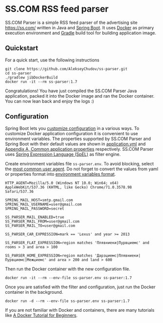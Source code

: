 # SS.COM RSS feed parser

SS.COM Parser is a simple RSS feed parser of the advertising site https://ss.com/ written in Java and [Spring Boot](https://spring.io/projects/spring-boot). It uses [Docker](https://www.docker.com/) as primary execution environment and [Gradle](https://gradle.org/) build tool for building application image.


## Quickstart

For a quick start, use the following instructions

```shell
git clone https://github.com/AlekseyChudov/ss-parser.git
cd ss-parser
./gradlew jibDockerBuild
docker run -it --rm ss-parser:1.7
```

Congratulations! You have just compiled the SS.COM Parser Java application, packed it into the Docker image and ran the Docker container. You can now lean back and enjoy the logs :)


## Configuration

Spring Boot lets you [customize configuration](https://docs.spring.io/spring-boot/docs/current/reference/html/boot-features-external-config.html) in a various ways. To customize Docker application configuration it is convenient to use environment variables. The properties supported by SS.COM Parser and Spring Boot with their default values are shown in [application.yml](https://github.com/AlekseyChudov/ss-parser/blob/master/src/main/resources/application.yml) and [Appendix A, Common application properties](https://docs.spring.io/spring-boot/docs/current/reference/html/common-application-properties.html) respectively. SS.COM Parser uses [Spring Expression Language (SpEL)](https://docs.spring.io/spring/docs/current/spring-framework-reference/core.html#expressions) as filter engine.

Create environment variables file `ss-parser.env`. To avoid blocking, select the [most common user agent](https://techblog.willshouse.com/2012/01/03/most-common-user-agents/). Do not forget to convert the values from yaml or properties format into [environment variables format](https://docs.spring.io/spring-boot/docs/current/reference/html/boot-features-external-config.html#boot-features-external-config-relaxed-binding).

```shell
HTTP_AGENT=Mozilla/5.0 (Windows NT 10.0; Win64; x64) AppleWebKit/537.36 (KHTML, like Gecko) Chrome/71.0.3578.98 Safari/537.36

SPRING_MAIL_HOST=smtp.gmail.com
SPRING_MAIL_USERNAME=user@gmail.com
SPRING_MAIL_PASSWORD=secret

SS_PARSER_MAIL_ENABLED=true
SS_PARSER_MAIL_FROM=user@gmail.com
SS_PARSER_MAIL_TO=user@gmail.com

SS_PARSER_CAR_EXPRESSION=mark == 'Lexus' and year >= 2013

SS_PARSER_FLAT_EXPRESSION=region matches 'Плявниеки|Пурвциемс' and rooms > 3 and area > 100

SS_PARSER_HOME_EXPRESSION=region matches 'Дарзциемс|Плявниеки|Пурвциемс|Межциемс' and area > 200 and land > 600
```

Then run the Docker container with the new configuration file.

```shell
docker run -it --rm --env-file ss-parser.env ss-parser:1.7
```

Once you are satisfied with the filter and configuration, just run the Docker container in the background.

```shell
docker run -d --rm --env-file ss-parser.env ss-parser:1.7
```

If you are not familiar with Docker and containers, there are many tutorials like [A Docker Tutorial for Beginners](https://docker-curriculum.com/).
